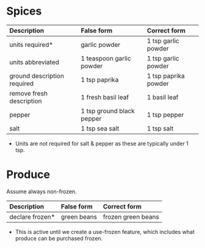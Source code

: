 # Spices
| Description                      | False form                | Correct form         |
|:-------------------------------- |:------------------------- |:-------------------- |
| units required*                  | garlic powder             | 1 tsp garlic powder  |
| units abbreviated                | 1 teaspoon garlic powder  | 1 tsp garlic powder  |
| ground description required      | 1 tsp paprika             | 1 tsp paprika powder |
| remove fresh description         | 1 fresh basil leaf        | 1 basil leaf         |
| pepper                           | 1 tsp ground black pepper | 1 tsp pepper         |
| salt                             | 1 tsp sea salt            | 1 tsp salt           |

* Units are not required for salt & pepper as these are typically under 1 tsp.

# Produce
Assume always non-frozen.

| Description     | False form  | Correct form      |
|:----------------|:----------- |:------------------ |
| declare frozen* | green beans | frozen green beans |

* This is active until we create a use-frozen feature, which includes what produce can be purchased frozen.
